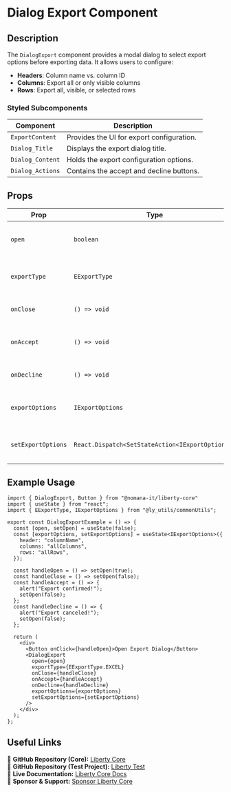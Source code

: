 # Dialog Export Component

## Description
The `DialogExport` component provides a modal dialog to select export options before exporting data. It allows users to configure:
- **Headers**: Column name vs. column ID
- **Columns**: Export all or only visible columns
- **Rows**: Export all, visible, or selected rows

### Styled Subcomponents
| Component          | Description                                      |
|-------------------|--------------------------------------------------|
| `ExportContent`  | Provides the UI for export configuration.      |
| `Dialog_Title`   | Displays the export dialog title.              |
| `Dialog_Content` | Holds the export configuration options.        |
| `Dialog_Actions` | Contains the accept and decline buttons.       |

## Props
| Prop           | Type                                 | Default   | Description                                      |
|---------------|-------------------------------------|-----------|--------------------------------------------------|
| `open`       | `boolean`                         | `false`  | Controls whether the dialog is visible.         |
| `exportType` | `EExportType`                     | `""`     | Type of export (e.g., CSV, Excel, etc.).        |
| `onClose`    | `() => void`                      | `undefined` | Callback for closing the dialog.                 |
| `onAccept`   | `() => void`                      | `undefined` | Callback for accepting export settings.         |
| `onDecline`  | `() => void`                      | `undefined` | Callback for canceling export.                  |
| `exportOptions` | `IExportOptions`              | `{}`      | Object containing export preferences.           |
| `setExportOptions` | `React.Dispatch<SetStateAction<IExportOptions>>` | `undefined` | Function to update export preferences. |

## Example Usage
```tsx
import { DialogExport, Button } from "@nomana-it/liberty-core"
import { useState } from "react";
import { EExportType, IExportOptions } from "@ly_utils/commonUtils";

export const DialogExportExample = () => {
  const [open, setOpen] = useState(false);
  const [exportOptions, setExportOptions] = useState<IExportOptions>({
    header: "columnName",
    columns: "allColumns",
    rows: "allRows",
  });

  const handleOpen = () => setOpen(true);
  const handleClose = () => setOpen(false);
  const handleAccept = () => {
    alert("Export confirmed!");
    setOpen(false);
  };
  const handleDecline = () => {
    alert("Export canceled!");
    setOpen(false);
  };

  return (
    <div>
      <Button onClick={handleOpen}>Open Export Dialog</Button>
      <DialogExport 
        open={open} 
        exportType={EExportType.EXCEL} 
        onClose={handleClose} 
        onAccept={handleAccept} 
        onDecline={handleDecline} 
        exportOptions={exportOptions} 
        setExportOptions={setExportOptions} 
      />
    </div>
  );
};
```

## Useful Links
🔗 **GitHub Repository (Core):** [Liberty Core](https://github.com/fblettner/liberty-core/)  
🔗 **GitHub Repository (Test Project):** [Liberty Test](https://github.com/fblettner/liberty-test/)  
📖 **Live Documentation:** [Liberty Core Docs](https://docs.nomana-it.fr/liberty-core/)  
💖 **Sponsor & Support:** [Sponsor Liberty Core](https://github.com/sponsors/fblettner) 